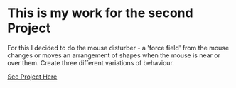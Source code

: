 # This is my work for the second Project
For this I decided to do the mouse disturber - a 'force field' from the mouse changes or moves an arrangement of shapes when the mouse is near or over them. Create three different variations of behaviour.

[See Project Here](MouseDisturber)
